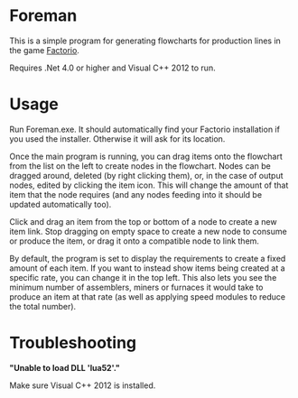 # Foreman #

This is a simple program for generating flowcharts for production lines in the game [Factorio](https://www.factorio.com/).

Requires .Net 4.0 or higher and Visual C++ 2012 to run.

# Usage #

Run Foreman.exe. It should automatically find your Factorio installation if you used the installer. Otherwise it will ask for its location.

Once the main program is running, you can drag items onto the flowchart from the list on the left to create nodes in the flowchart. Nodes can be dragged around, deleted (by right clicking them), or, in the case of output nodes, edited by clicking the item icon. This will change the amount of that item that the node requires (and any nodes feeding into it should be updated automatically too).

Click and drag an item from the top or bottom of a node to create a new item link. Stop dragging on empty space to create a new node to consume or produce the item, or drag it onto a compatible node to link them.

By default, the program is set to display the requirements to create a fixed amount of each item. If you want to instead show items being created at a specific rate, you can change it in the top left. This also lets you see the minimum number of assemblers, miners or furnaces it would take to produce an item at that rate (as well as applying speed modules to reduce the total number).

# Troubleshooting #

**"Unable to load DLL 'lua52'."**

Make sure Visual C++ 2012 is installed.